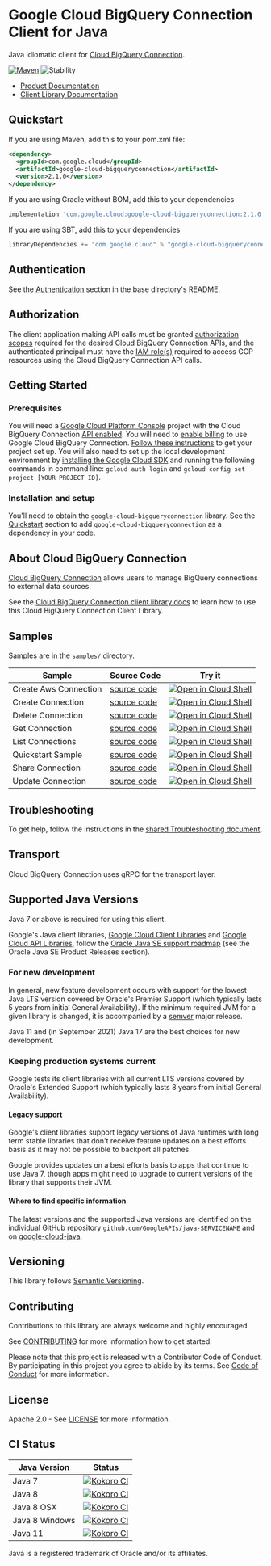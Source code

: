 # Google Cloud BigQuery Connection Client for Java

Java idiomatic client for [Cloud BigQuery Connection][product-docs].

[![Maven][maven-version-image]][maven-version-link]
![Stability][stability-image]

- [Product Documentation][product-docs]
- [Client Library Documentation][javadocs]


## Quickstart


If you are using Maven, add this to your pom.xml file:


```xml
<dependency>
  <groupId>com.google.cloud</groupId>
  <artifactId>google-cloud-bigqueryconnection</artifactId>
  <version>2.1.0</version>
</dependency>

```

If you are using Gradle without BOM, add this to your dependencies

```Groovy
implementation 'com.google.cloud:google-cloud-bigqueryconnection:2.1.0'
```

If you are using SBT, add this to your dependencies

```Scala
libraryDependencies += "com.google.cloud" % "google-cloud-bigqueryconnection" % "2.1.0"
```

## Authentication

See the [Authentication][authentication] section in the base directory's README.

## Authorization

The client application making API calls must be granted [authorization scopes][auth-scopes] required for the desired Cloud BigQuery Connection APIs, and the authenticated principal must have the [IAM role(s)][predefined-iam-roles] required to access GCP resources using the Cloud BigQuery Connection API calls.

## Getting Started

### Prerequisites

You will need a [Google Cloud Platform Console][developer-console] project with the Cloud BigQuery Connection [API enabled][enable-api].
You will need to [enable billing][enable-billing] to use Google Cloud BigQuery Connection.
[Follow these instructions][create-project] to get your project set up. You will also need to set up the local development environment by
[installing the Google Cloud SDK][cloud-sdk] and running the following commands in command line:
`gcloud auth login` and `gcloud config set project [YOUR PROJECT ID]`.

### Installation and setup

You'll need to obtain the `google-cloud-bigqueryconnection` library.  See the [Quickstart](#quickstart) section
to add `google-cloud-bigqueryconnection` as a dependency in your code.

## About Cloud BigQuery Connection


[Cloud BigQuery Connection][product-docs] allows users to manage BigQuery connections to external data sources.

See the [Cloud BigQuery Connection client library docs][javadocs] to learn how to
use this Cloud BigQuery Connection Client Library.





## Samples

Samples are in the [`samples/`](https://github.com/googleapis/java-bigqueryconnection/tree/master/samples) directory.

| Sample                      | Source Code                       | Try it |
| --------------------------- | --------------------------------- | ------ |
| Create Aws Connection | [source code](https://github.com/googleapis/java-bigqueryconnection/blob/master/samples/snippets/src/main/java/com/example/bigqueryconnection/CreateAwsConnection.java) | [![Open in Cloud Shell][shell_img]](https://console.cloud.google.com/cloudshell/open?git_repo=https://github.com/googleapis/java-bigqueryconnection&page=editor&open_in_editor=samples/snippets/src/main/java/com/example/bigqueryconnection/CreateAwsConnection.java) |
| Create Connection | [source code](https://github.com/googleapis/java-bigqueryconnection/blob/master/samples/snippets/src/main/java/com/example/bigqueryconnection/CreateConnection.java) | [![Open in Cloud Shell][shell_img]](https://console.cloud.google.com/cloudshell/open?git_repo=https://github.com/googleapis/java-bigqueryconnection&page=editor&open_in_editor=samples/snippets/src/main/java/com/example/bigqueryconnection/CreateConnection.java) |
| Delete Connection | [source code](https://github.com/googleapis/java-bigqueryconnection/blob/master/samples/snippets/src/main/java/com/example/bigqueryconnection/DeleteConnection.java) | [![Open in Cloud Shell][shell_img]](https://console.cloud.google.com/cloudshell/open?git_repo=https://github.com/googleapis/java-bigqueryconnection&page=editor&open_in_editor=samples/snippets/src/main/java/com/example/bigqueryconnection/DeleteConnection.java) |
| Get Connection | [source code](https://github.com/googleapis/java-bigqueryconnection/blob/master/samples/snippets/src/main/java/com/example/bigqueryconnection/GetConnection.java) | [![Open in Cloud Shell][shell_img]](https://console.cloud.google.com/cloudshell/open?git_repo=https://github.com/googleapis/java-bigqueryconnection&page=editor&open_in_editor=samples/snippets/src/main/java/com/example/bigqueryconnection/GetConnection.java) |
| List Connections | [source code](https://github.com/googleapis/java-bigqueryconnection/blob/master/samples/snippets/src/main/java/com/example/bigqueryconnection/ListConnections.java) | [![Open in Cloud Shell][shell_img]](https://console.cloud.google.com/cloudshell/open?git_repo=https://github.com/googleapis/java-bigqueryconnection&page=editor&open_in_editor=samples/snippets/src/main/java/com/example/bigqueryconnection/ListConnections.java) |
| Quickstart Sample | [source code](https://github.com/googleapis/java-bigqueryconnection/blob/master/samples/snippets/src/main/java/com/example/bigqueryconnection/QuickstartSample.java) | [![Open in Cloud Shell][shell_img]](https://console.cloud.google.com/cloudshell/open?git_repo=https://github.com/googleapis/java-bigqueryconnection&page=editor&open_in_editor=samples/snippets/src/main/java/com/example/bigqueryconnection/QuickstartSample.java) |
| Share Connection | [source code](https://github.com/googleapis/java-bigqueryconnection/blob/master/samples/snippets/src/main/java/com/example/bigqueryconnection/ShareConnection.java) | [![Open in Cloud Shell][shell_img]](https://console.cloud.google.com/cloudshell/open?git_repo=https://github.com/googleapis/java-bigqueryconnection&page=editor&open_in_editor=samples/snippets/src/main/java/com/example/bigqueryconnection/ShareConnection.java) |
| Update Connection | [source code](https://github.com/googleapis/java-bigqueryconnection/blob/master/samples/snippets/src/main/java/com/example/bigqueryconnection/UpdateConnection.java) | [![Open in Cloud Shell][shell_img]](https://console.cloud.google.com/cloudshell/open?git_repo=https://github.com/googleapis/java-bigqueryconnection&page=editor&open_in_editor=samples/snippets/src/main/java/com/example/bigqueryconnection/UpdateConnection.java) |



## Troubleshooting

To get help, follow the instructions in the [shared Troubleshooting document][troubleshooting].

## Transport

Cloud BigQuery Connection uses gRPC for the transport layer.

## Supported Java Versions

Java 7 or above is required for using this client.

Google's Java client libraries,
[Google Cloud Client Libraries][cloudlibs]
and
[Google Cloud API Libraries][apilibs],
follow the
[Oracle Java SE support roadmap][oracle]
(see the Oracle Java SE Product Releases section).

### For new development

In general, new feature development occurs with support for the lowest Java
LTS version covered by  Oracle's Premier Support (which typically lasts 5 years
from initial General Availability). If the minimum required JVM for a given
library is changed, it is accompanied by a [semver][semver] major release.

Java 11 and (in September 2021) Java 17 are the best choices for new
development.

### Keeping production systems current

Google tests its client libraries with all current LTS versions covered by
Oracle's Extended Support (which typically lasts 8 years from initial
General Availability).

#### Legacy support

Google's client libraries support legacy versions of Java runtimes with long
term stable libraries that don't receive feature updates on a best efforts basis
as it may not be possible to backport all patches.

Google provides updates on a best efforts basis to apps that continue to use
Java 7, though apps might need to upgrade to current versions of the library
that supports their JVM.

#### Where to find specific information

The latest versions and the supported Java versions are identified on
the individual GitHub repository `github.com/GoogleAPIs/java-SERVICENAME`
and on [google-cloud-java][g-c-j].

## Versioning


This library follows [Semantic Versioning](http://semver.org/).



## Contributing


Contributions to this library are always welcome and highly encouraged.

See [CONTRIBUTING][contributing] for more information how to get started.

Please note that this project is released with a Contributor Code of Conduct. By participating in
this project you agree to abide by its terms. See [Code of Conduct][code-of-conduct] for more
information.


## License

Apache 2.0 - See [LICENSE][license] for more information.

## CI Status

Java Version | Status
------------ | ------
Java 7 | [![Kokoro CI][kokoro-badge-image-1]][kokoro-badge-link-1]
Java 8 | [![Kokoro CI][kokoro-badge-image-2]][kokoro-badge-link-2]
Java 8 OSX | [![Kokoro CI][kokoro-badge-image-3]][kokoro-badge-link-3]
Java 8 Windows | [![Kokoro CI][kokoro-badge-image-4]][kokoro-badge-link-4]
Java 11 | [![Kokoro CI][kokoro-badge-image-5]][kokoro-badge-link-5]

Java is a registered trademark of Oracle and/or its affiliates.

[product-docs]: https://cloud.google.com/bigquery/docs/reference/bigqueryconnection/rest
[javadocs]: https://cloud.google.com/bigquery/docs/reference/reservations/rpc/google.cloud.bigquery.reservation.v1beta1
[kokoro-badge-image-1]: http://storage.googleapis.com/cloud-devrel-public/java/badges/java-bigqueryconnection/java7.svg
[kokoro-badge-link-1]: http://storage.googleapis.com/cloud-devrel-public/java/badges/java-bigqueryconnection/java7.html
[kokoro-badge-image-2]: http://storage.googleapis.com/cloud-devrel-public/java/badges/java-bigqueryconnection/java8.svg
[kokoro-badge-link-2]: http://storage.googleapis.com/cloud-devrel-public/java/badges/java-bigqueryconnection/java8.html
[kokoro-badge-image-3]: http://storage.googleapis.com/cloud-devrel-public/java/badges/java-bigqueryconnection/java8-osx.svg
[kokoro-badge-link-3]: http://storage.googleapis.com/cloud-devrel-public/java/badges/java-bigqueryconnection/java8-osx.html
[kokoro-badge-image-4]: http://storage.googleapis.com/cloud-devrel-public/java/badges/java-bigqueryconnection/java8-win.svg
[kokoro-badge-link-4]: http://storage.googleapis.com/cloud-devrel-public/java/badges/java-bigqueryconnection/java8-win.html
[kokoro-badge-image-5]: http://storage.googleapis.com/cloud-devrel-public/java/badges/java-bigqueryconnection/java11.svg
[kokoro-badge-link-5]: http://storage.googleapis.com/cloud-devrel-public/java/badges/java-bigqueryconnection/java11.html
[stability-image]: https://img.shields.io/badge/stability-ga-green
[maven-version-image]: https://img.shields.io/maven-central/v/com.google.cloud/google-cloud-bigqueryconnection.svg
[maven-version-link]: https://search.maven.org/search?q=g:com.google.cloud%20AND%20a:google-cloud-bigqueryconnection&core=gav
[authentication]: https://github.com/googleapis/google-cloud-java#authentication
[auth-scopes]: https://developers.google.com/identity/protocols/oauth2/scopes
[predefined-iam-roles]: https://cloud.google.com/iam/docs/understanding-roles#predefined_roles
[iam-policy]: https://cloud.google.com/iam/docs/overview#cloud-iam-policy
[developer-console]: https://console.developers.google.com/
[create-project]: https://cloud.google.com/resource-manager/docs/creating-managing-projects
[cloud-sdk]: https://cloud.google.com/sdk/
[troubleshooting]: https://github.com/googleapis/google-cloud-common/blob/master/troubleshooting/readme.md#troubleshooting
[contributing]: https://github.com/googleapis/java-bigqueryconnection/blob/master/CONTRIBUTING.md
[code-of-conduct]: https://github.com/googleapis/java-bigqueryconnection/blob/master/CODE_OF_CONDUCT.md#contributor-code-of-conduct
[license]: https://github.com/googleapis/java-bigqueryconnection/blob/master/LICENSE
[enable-billing]: https://cloud.google.com/apis/docs/getting-started#enabling_billing
[enable-api]: https://console.cloud.google.com/flows/enableapi?apiid=bigqueryconnection.googleapis.com
[libraries-bom]: https://github.com/GoogleCloudPlatform/cloud-opensource-java/wiki/The-Google-Cloud-Platform-Libraries-BOM
[shell_img]: https://gstatic.com/cloudssh/images/open-btn.png

[semver]: https://semver.org/
[cloudlibs]: https://cloud.google.com/apis/docs/client-libraries-explained
[apilibs]: https://cloud.google.com/apis/docs/client-libraries-explained#google_api_client_libraries
[oracle]: https://www.oracle.com/java/technologies/java-se-support-roadmap.html
[g-c-j]: http://github.com/googleapis/google-cloud-java
